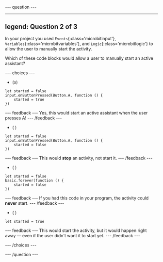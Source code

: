
--- question ---

---
legend: Question 2 of 3
---

In your project you used `Events`{:class='microbitinput'}, `Variables`{:class='microbitvariables'}, and `Logic`{:class='microbitlogic'} to allow the user to manually start the activity. 

Which of these code blocks would allow a user to manually start an active assistant?

--- choices ---

- (x) 

```microbit
let started = false
input.onButtonPressed(Button.A, function () {
    started = true
})
```

  --- feedback ---
Yes, this would start an active assistant when the user presses A!
  --- /feedback ---

- ( ) 

```microbit
let started = false
input.onButtonPressed(Button.A, function () {
    started = false
})
```

  --- feedback ---
This would **stop** an activity, not start it.
  --- /feedback ---

- ( ) 

```microbit
let started = false
basic.forever(function () {
    started = false
})
```

  --- feedback ---
If you had this code in your program, the activity could **never** start.
  --- /feedback ---

- ( ) 

```microbit
let started = true
```

  --- feedback ---
This would start the activity, but it would happen right away — even if the user didn't want it to start yet.
  --- /feedback ---

--- /choices ---

--- /question ---
